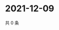 # 2021-12-09

共 0 条

<!-- BEGIN WEIBO -->
<!-- 最后更新时间 Thu Dec 09 2021 13:11:36 GMT+0800 (China Standard Time) -->

<!-- END WEIBO -->
